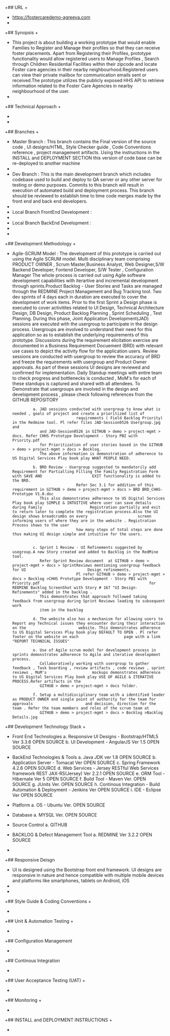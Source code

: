 +## URL 
+
+ https://fostercaredemo-agreeya.com
+
+## Synopsis
+
+ This project is about building a working prototype that would enable Families to Register and Manage their profiles so that they can receive foster placements.
  Apart from Registering their Profiles, prototype functionality would allow registered users to Manage Profiles , Search through Children Residential Facilities         within their zipcode and locate Foster care agencies in their nearby neighbourhood.Registered users can view their private mailbox for communication emails 
  sent or received.The prototype utilizes the publicly exposed HHS API to retrieve information related to the Foster Care Agencies in nearby neighbourhood 
  of the user.
+
+## Technical Approach
+



+
+
+## Branches
+
+  Master Branch : This branch contains the Final version of the source code , UI designs/HTML, Style Checker guide , Code Conventions reference , 
   project management artifacts. Using the instructions in the INSTALL and DEPLOYMENT SECTION this version of code base can be re-deployed to another machine
+
+  Dev Branch : This is the main development branch which includes codebase used to build and deploy to QA server or any other server for testing or demo purposes. 
   Commits to this branch will result in execution of automated build and deployment process. This branch should be reviewed to establish time to time code merges made    by the front end and back end developers.
+ 
+  Local Branch FrontEnd Development : 
+ 
+  Local Branch BackEnd Development : 
+
+
+## Development Methodology 
+
+  Agile-SCRUM Model : The development of this prototype is carried out using the Agile SCRUM model. Multi disciplinary team comprising 
   PRODUCT OWNER , Scrum Master,Business Analyst, Web Designer,S/W Backend Developer, Fontend Developer, S/W Tester , Configuration Manager
   The whole process is carried out using Agile software development capabilities with iterartive and incremental development through sprints.Product Backlog - User       Stories and Tasks are managed through the REDMINE Project Management and Bug Tracking tool.
   Two dev sprints of 4 days each in duration are executed to cover the development of work items. Prior to the first Sprint a Design phase is executed to 
   cover activitites related to UI Design, Technical Architecture Design, DB Design, Product Backlog Planning , Sprint Scheduling , Test Planning. 
   During this phase, Joint Application Development(JAD) sessions are executed with the usergroup to participate in the design process. Usergroups are involved to         understand their need for this application so as to establish the underlying requirements of this prototype. Discussions during the requirement elicitation             exercise are documented in a Business Requirement Docuement (BRD) with relevant use cases to depict the activity flow for the application users.
   Review sessions are conducted with usergroup to review the accuracy of BRD and freeze the requirements with usergroup and Product Owner approvals.
   As part of these sessions UI designs are reviewed and confirmed for implementation. Daily Standup meetings with entire team to check progress and 
   bottlenecks is conducted , MoM's for each of these standups is captured and shared with all attendees.
   To Demonstrate that usergroups are involved in the design and development process , please check following references from the GITHUB REPOSITORY 

				a. JAD sessions conducted with usergroup to know what is needed , goals of project and create a prioritized list of 
                                   requirements ( Field Backlog Priority) in the Redmine tool. Pl refer files JAD-Session0526 Usergroup.jpg and 
				   and JAD-Session0526 in GITHUB > demo > project-mgmt > docs. Refer CHHS Prototype Development - Story PBI with Priority.pdf 
				   for Prioritization of user stories based in the GITHUB > demo > project-mgmt > docs > Bocklog.
				   The above information is demonstration of adherence to US Digital Services Play book play WHAT PEOPLE NEED.
					
				b. BRD Review - Usergroup suggested to mandatorily add Requirement for Partialling Filling the Family Registration Form with SAVE AND 				   	   EXIT functionality is added to the BRD.
                                   Refer Sec 3.1 for addition of this requirement in GITHUB > demo > project-mgmt > docs > BRD BRD_CHHS-Prototype V1.0.doc 
				   This also demonstrates adherence to US Digital Services Play book play SIMPLE & INTUITIVE where user can save details during Family 				   	   Registration partially and exit to return later to complete the registration process.Also the UI design shows breadcrumbs on every 					   screen informing users of where they are in the website . Registration Process shows to the user
                                   how many steps of total steps are done thus making UI design simple and intuitive for the users.
                                   
				
				c. Sprint 1 Review - UI Refinements suggested by usegroup.A new Story created and added to Backlog in the RedMine tool.
				   Refer Sprint Review document  at GITHUB > demo > project-mgmt > docs > SprintReviews mentioning usergroup feedback for UI 						   Design refinements.
                                   Pl refer GITHUB > demo > project-mgmt > docs > Bocklog >CHHS Prototype Development - Story PBI with Priority.pdf                     		                   for REDMINE Backlog ScreenShot with Story # 167 "UI Design- Refinements" added in the backlog . 
				   This demonstrates that approach followed taking feedback from usergroup during Sprint Reviews leading to subsequent work 
				   item in the backlog

				d. The website also has a mechanism for allowing users to Report any Technical issues they encounter during their interaction on the 					   website. This demonstrates adherence to US Digital Services Play book play DEFAULT TO OPEN . Pl refer footer on the website on each 					  page with a link "REPORT TECHNICAL ISSUES"

				e. Use of Agile scrum model for development process in sprints demonstrates adherence to Agile and iterative development process.
				   Collaboratively working with usergroup to gather feedback , Task boarding , review artifacts , code reviews , sprint reviews , MoM's 				   mockups demonstrates adherence to US Digital Services Play book play USE OF AGILE & ITERATIVE PROCESS.Refer artifacts in the 
				   GITHUB > demo > project-mgmt > docs folder.

				f. Setup a multidisciplinary team with a identified leader as PRODUCT OWNER and single point of authority for the team for approvals 					   and decision, direction for the team . Refer the team members and roles of the scrum team at 
				   GITHUB > demo > project-mgmt > docs > Bocklog >Backlog Details.jpg
                                 
+## Development Technology Stack 
+
+  Front End Technologies
				a. Responsive UI Designs - Bootstrap/HTML5 Ver 3.3.6  OPEN SOURCE 
				b. UI Development - AngularJS Ver 1.5	OPEN SOURCE
+  BackEnd Technologies & Tools
				a. Java JDK ver 1.8 OPEN SOURCE
				b. Application Server - Tomacat Ver OPEN SOURCE
				c. Spring Framework 4.2.6  OPEN SOURCE
				d. Web Services - Jersey RESTful Web Services framework REST JAX-RS(Jersey) Ver 2.2.1 OPEN SOURCE
				e. ORM Tool - Hibernate Ver 5 OPEN SOURCE
				f. Build Tool - Maven Ver. OPEN SOURCE
				g. JUnits Ver. OPEN SOURCE
				h. Continous Integration - Build Automation & Deployment - Jenkins Ver  OPEN SOURCE
				i. IDE - Eclipse Ver  OPEN SOURCE
+  Platform
				a. OS - Ubuntu Ver.  OPEN SOURCE
+  Database
				a. MYSQL Ver.  OPEN SOURCE
+  Source Control
				a. GITHUB  

+  BACKLOG & Defect Management Tool
				a. REDMINE Ver 3.2.2	OPEN SOURCE

+
+## Responsive Deisgn 
+ UI is designed using the Bootstrap front end framework. UI designs are responsive in nature and hence compatible with multiple mobile devices and platforms like 
smartphones, tablets on  Android, iOS
+
+
+## Style Guide & Coding Conventions
+

+
+## Unit & Automation Testing
+

+
+## Configuration Management
 
+
+## Continous Integration

+  
+## User Acceptance Testing (UAT)
+
  
+
+## Monitoring
+
  
+

+## INSTALL and DEPLOYMENT INSTRUCTIONS
+
  
+
 


